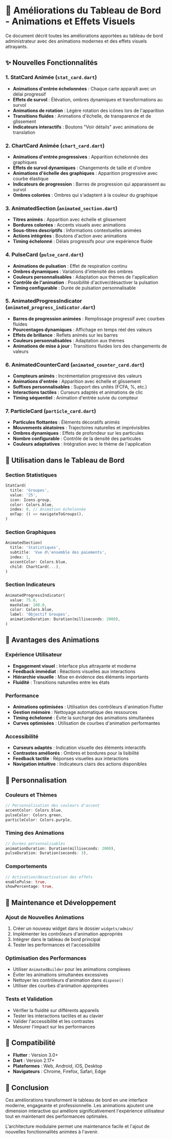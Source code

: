 # 🎨 Améliorations du Tableau de Bord - Animations et Effets Visuels

Ce document décrit toutes les améliorations apportées au tableau de bord administrateur avec des animations modernes et des effets visuels attrayants.

## ✨ Nouvelles Fonctionnalités

### 1. **StatCard Animée** (`stat_card.dart`)
- **Animations d'entrée échelonnées** : Chaque carte apparaît avec un délai progressif
- **Effets de survol** : Élévation, ombres dynamiques et transformations au survol
- **Animations de rotation** : Légère rotation des icônes lors de l'apparition
- **Transitions fluides** : Animations d'échelle, de transparence et de glissement
- **Indicateurs interactifs** : Boutons "Voir détails" avec animations de translation

### 2. **ChartCard Animée** (`chart_card.dart`)
- **Animations d'entrée progressives** : Apparition échelonnée des graphiques
- **Effets de survol dynamiques** : Changements de taille et d'ombre
- **Animations d'échelle des graphiques** : Apparition progressive avec courbe élastique
- **Indicateurs de progression** : Barres de progression qui apparaissent au survol
- **Ombres colorées** : Ombres qui s'adaptent à la couleur du graphique

### 3. **AnimatedSection** (`animated_section.dart`)
- **Titres animés** : Apparition avec échelle et glissement
- **Bordures colorées** : Accents visuels avec animations
- **Sous-titres descriptifs** : Informations contextuelles animées
- **Actions intégrées** : Boutons d'action avec animations
- **Timing échelonné** : Délais progressifs pour une expérience fluide

### 4. **PulseCard** (`pulse_card.dart`)
- **Animations de pulsation** : Effet de respiration continu
- **Ombres dynamiques** : Variations d'intensité des ombres
- **Couleurs personnalisables** : Adaptation aux thèmes de l'application
- **Contrôle de l'animation** : Possibilité d'activer/désactiver la pulsation
- **Timing configurable** : Durée de pulsation personnalisable

### 5. **AnimatedProgressIndicator** (`animated_progress_indicator.dart`)
- **Barres de progression animées** : Remplissage progressif avec courbes fluides
- **Pourcentages dynamiques** : Affichage en temps réel des valeurs
- **Effets de brillance** : Reflets animés sur les barres
- **Couleurs personnalisables** : Adaptation aux thèmes
- **Animations de mise à jour** : Transitions fluides lors des changements de valeurs

### 6. **AnimatedCounterCard** (`animated_counter_card.dart`)
- **Compteurs animés** : Incrémentation progressive des valeurs
- **Animations d'entrée** : Apparition avec échelle et glissement
- **Suffixes personnalisables** : Support des unités (FCFA, %, etc.)
- **Interactions tactiles** : Curseurs adaptés et animations de clic
- **Timing séquentiel** : Animation d'entrée suivie du compteur

### 7. **ParticleCard** (`particle_card.dart`)
- **Particules flottantes** : Éléments décoratifs animés
- **Mouvements aléatoires** : Trajectoires naturelles et imprévisibles
- **Ombres dynamiques** : Effets de profondeur sur les particules
- **Nombre configurable** : Contrôle de la densité des particules
- **Couleurs adaptatives** : Intégration avec le thème de l'application

## 🎯 Utilisation dans le Tableau de Bord

### **Section Statistiques**
```dart
StatCard(
  title: 'Groupes',
  value: '25',
  icon: Icons.group,
  color: Colors.blue,
  index: 0, // Animation échelonnée
  onTap: () => navigateToGroups(),
)
```

### **Section Graphiques**
```dart
AnimatedSection(
  title: 'Statistiques',
  subtitle: 'Vue d\'ensemble des paiements',
  index: 1,
  accentColor: Colors.blue,
  child: ChartCard(...),
)
```

### **Section Indicateurs**
```dart
AnimatedProgressIndicator(
  value: 75.0,
  maxValue: 100.0,
  color: Colors.blue,
  label: 'Objectif Groupes',
  animationDuration: Duration(milliseconds: 2000),
)
```

## 🚀 Avantages des Animations

### **Expérience Utilisateur**
- **Engagement visuel** : Interface plus attrayante et moderne
- **Feedback immédiat** : Réactions visuelles aux interactions
- **Hiérarchie visuelle** : Mise en évidence des éléments importants
- **Fluidité** : Transitions naturelles entre les états

### **Performance**
- **Animations optimisées** : Utilisation des contrôleurs d'animation Flutter
- **Gestion mémoire** : Nettoyage automatique des ressources
- **Timing échelonné** : Évite la surcharge des animations simultanées
- **Curves optimisées** : Utilisation de courbes d'animation performantes

### **Accessibilité**
- **Curseurs adaptés** : Indication visuelle des éléments interactifs
- **Contrastes améliorés** : Ombres et bordures pour la lisibilité
- **Feedback tactile** : Réponses visuelles aux interactions
- **Navigation intuitive** : Indicateurs clairs des actions disponibles

## 🎨 Personnalisation

### **Couleurs et Thèmes**
```dart
// Personnalisation des couleurs d'accent
accentColor: Colors.blue,
pulseColor: Colors.green,
particleColor: Colors.purple,
```

### **Timing des Animations**
```dart
// Durées personnalisables
animationDuration: Duration(milliseconds: 2000),
pulseDuration: Duration(seconds: 3),
```

### **Comportements**
```dart
// Activation/désactivation des effets
enablePulse: true,
showPercentage: true,
```

## 🔧 Maintenance et Développement

### **Ajout de Nouvelles Animations**
1. Créer un nouveau widget dans le dossier `widgets/admin/`
2. Implémenter les contrôleurs d'animation appropriés
3. Intégrer dans le tableau de bord principal
4. Tester les performances et l'accessibilité

### **Optimisation des Performances**
- Utiliser `AnimatedBuilder` pour les animations complexes
- Éviter les animations simultanées excessives
- Nettoyer les contrôleurs d'animation dans `dispose()`
- Utiliser des courbes d'animation appropriées

### **Tests et Validation**
- Vérifier la fluidité sur différents appareils
- Tester les interactions tactiles et au clavier
- Valider l'accessibilité et les contrastes
- Mesurer l'impact sur les performances

## 📱 Compatibilité

- **Flutter** : Version 3.0+
- **Dart** : Version 2.17+
- **Plateformes** : Web, Android, iOS, Desktop
- **Navigateurs** : Chrome, Firefox, Safari, Edge

## 🎉 Conclusion

Ces améliorations transforment le tableau de bord en une interface moderne, engageante et professionnelle. Les animations ajoutent une dimension interactive qui améliore significativement l'expérience utilisateur tout en maintenant des performances optimales.

L'architecture modulaire permet une maintenance facile et l'ajout de nouvelles fonctionnalités animées à l'avenir.
